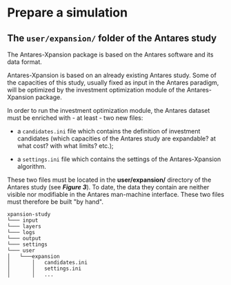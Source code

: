 # Prepare a simulation

## The `user/expansion/` folder of the Antares study

The Antares-Xpansion package is based on the Antares software and
its data format.

Antares-Xpansion is based on an already existing Antares study. Some
of the capacities of this study, usually fixed as input in the Antares
paradigm, will be optimized by the investment optimization module of the
Antares-Xpansion package.

In order to run the investment optimization module, the Antares dataset
must be enriched with - at least - two new files:

- a `candidates.ini` file which contains the definition of
  investment candidates (which capacities of the Antares study are
  expandable? at what cost? with what limits? etc.);

- a `settings.ini` file which contains the settings of the
  Antares-Xpansion algorithm.

These two files must be located in the **user/expansion/** directory of
the Antares study (see ***Figure 3***). To date, the data they contain
are neither visible nor modifiable in the Antares man-machine interface.
These two files must therefore be built "by hand".

```
xpansion-study
└─── input
└─── layers
└─── logs
└─── output
└─── settings
└─── user
│   └───expansion
│       │   candidates.ini
│       │   settings.ini
│       │   ...
```

